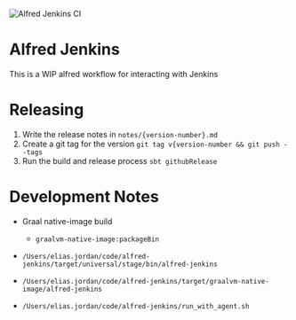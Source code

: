 
![Alfred Jenkins CI](https://github.com/eli-jordan/alfred-jenkins/workflows/CI/badge.svg)
# Alfred Jenkins

This is a WIP alfred workflow for interacting with Jenkins

# Releasing

1. Write the release notes in `notes/{version-number}.md`
2. Create a git tag for the version
   `git tag v{version-number && git push --tags`
3. Run the build and release process
   `sbt githubRelease`

# Development Notes

* Graal native-image build
    * `graalvm-native-image:packageBin`

* `/Users/elias.jordan/code/alfred-jenkins/target/universal/stage/bin/alfred-jenkins`

* `/Users/elias.jordan/code/alfred-jenkins/target/graalvm-native-image/alfred-jenkins`

* `/Users/elias.jordan/code/alfred-jenkins/run_with_agent.sh`
